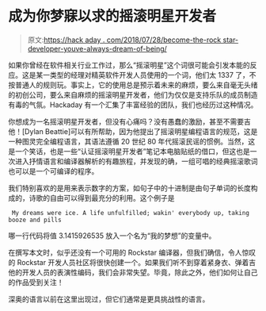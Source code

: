 # 成为你梦寐以求的摇滚明星开发者

> 原文:[https://hack aday . com/2018/07/28/become-the-rock star-developer-youve-always-dream-of-being/](https://hackaday.com/2018/07/28/become-the-rockstar-developer-youve-always-dreamed-of-being/)

如果你曾经在软件相关行业工作过，那么“摇滚明星”这个词很可能会引发本能的反应。这是某一类型的经理对精英软件开发人员使用的一个词，他们太 1337 了，不按普通人的规则玩。事实上，它的使用总是预示着未来的麻烦，要么来自毫无头绪的初创公司，要么来自麻烦的摇滚明星开发者，他们为仅仅是支持乐队的成员制造有毒的气氛。Hackaday 有一个汇集了丰富经验的团队，我们也经历过这种情况。

你想成为一名摇滚明星开发者，但没有心痛吗？没有愚蠢的激励，甚至不需要吉他！[Dylan Beattie]可以有所帮助，因为他提出了摇滚明星编程语言的规范，这是一种图灵完全编程语言，其语法遵循 20 世纪 80 年代摇滚民谣的惯例。当然，这是一个笑话，也是一些“认证摇滚明星开发者”笔记本电脑贴纸的借口，但这也是一次进入抒情语言和编译器解析的有趣旅程，并发现的确，一组可唱的经典摇滚歌词也可以是一个可编译的程序。

我们特别喜欢的是用来表示数字的方案，如句子中的十进制是由句子单词的长度构成的，诗歌的自由可以得到最充分的利用。这个例子是

```
 My dreams were ice. A life unfulfilled; wakin' everybody up, taking booze and pills
```

哪一行代码将值 3.1415926535 放入一个名为“我的梦想”的变量中。

在撰写本文时，似乎还没有一个可用的 Rockstar 编译器，但我们确信，令人惊叹的 Rockstar 开发人员社区将很快创建一个。如果我们听不到穿着紧身衣、弹着吉他的开发人员的表演性编码，我们会非常失望。毕竟，除此之外，他们如何让自己的作品受到关注！

深奥的语言以前在这里出现过，但它们通常是更具挑战性的语言。
